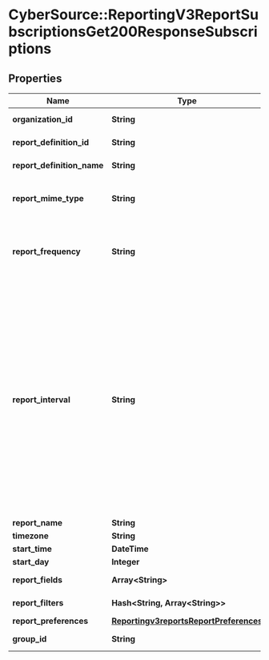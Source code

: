 # CyberSource::ReportingV3ReportSubscriptionsGet200ResponseSubscriptions

## Properties
Name | Type | Description | Notes
------------ | ------------- | ------------- | -------------
**organization_id** | **String** | Selected Organization Id | [optional] 
**report_definition_id** | **String** | Report Definition Id | [optional] 
**report_definition_name** | **String** | Report Definition Class | [optional] 
**report_mime_type** | **String** | Report Format                          Valid values: - application/xml - text/csv  | [optional] 
**report_frequency** | **String** | &#39;Report Frequency&#39;   Valid values: - DAILY - WEEKLY - MONTHLY - USER_DEFINED  | [optional] 
**report_interval** | **String** | If the reportFrequency is User-defined, reportInterval should be in **ISO 8601 time format** Please refer the following link to know more about ISO 8601 format.[Rfc Time Format](https://en.wikipedia.org/wiki/ISO_8601#Durations)  **Example time format for 2 hours and 30 Mins:**   - PT2H30M **NOTE: Do not document reportInterval field in developer center**  | [optional] 
**report_name** | **String** | Report Name | [optional] 
**timezone** | **String** | Time Zone | [optional] 
**start_time** | **DateTime** | Start Time | [optional] 
**start_day** | **Integer** | Start Day | [optional] 
**report_fields** | **Array&lt;String&gt;** | List of all fields String values | [optional] 
**report_filters** | **Hash&lt;String, Array&lt;String&gt;&gt;** | List of filters to apply | [optional] 
**report_preferences** | [**Reportingv3reportsReportPreferences**](Reportingv3reportsReportPreferences.md) |  | [optional] 
**group_id** | **String** | Id for the selected group. | [optional] 


